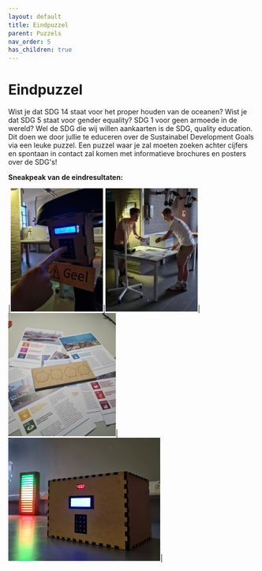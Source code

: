 ```yaml
---
layout: default
title: Eindpuzzel
parent: Puzzels
nav_order: 5
has_children: true
---
```



# Eindpuzzel

Wist je dat SDG 14 staat voor het proper houden van de oceanen? Wist je dat SDG 5 staat voor gender equality? SDG 1 voor geen armoede in de wereld? Wel de SDG die wij willen aankaarten is de SDG, quality education. Dit doen we door jullie te educeren over de Sustainabel Development Goals via een leuke puzzel. Een puzzel waar je zal moeten zoeken achter cijfers en spontaan in contact zal komen met informatieve brochures en posters over de SDG's!

**Sneakpeak van de eindresultaten:**

|[<img src="Uv-slot-implementatie.jpg" height="250"/>](Uv-slot-implementatie.jpg)|[<img src="Documentatie-implementatie.jpg" height="250"/>](Documentatie-implementatie.jpg)|[<img src="Uv-puzzel-Realisatie.jpg" height="250"/>](Uv-puzzel-Realisatie.jpg)|[<img src="Puzzlebox-implementatie.jpg" height="250"/>](Puzzlebox-implementatie.jpg)|






